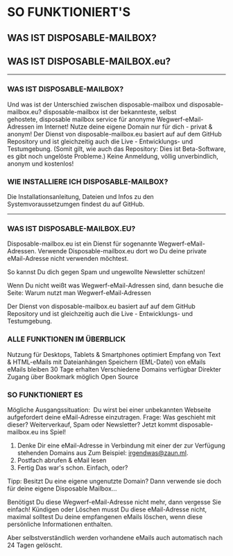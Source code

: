 # SO FUNKTIONIERT'S

## WAS IST DISPOSABLE-MAILBOX?
## WAS IST DISPOSABLE-MAILBOX.eu?

---

### WAS IST DISPOSABLE-MAILBOX?
Und was ist der Unterschied zwischen disposable-mailbox und disposable-mailbox.eu?
disposable-mailbox ist der bekannteste, selbst gehostete, disposable mailbox service für anonyme Wegwerf-eMail-Adressen im Internet! Nutze deine eigene Domain nur für dich - privat & anonym!
Der Dienst von disposable-mailbox.eu basiert auf auf dem GitHub Repository und ist gleichzeitig auch die Live - Entwicklungs- und Testumgebung. (Somit gilt, wie auch das Repository: Dies ist Beta-Software, es gibt noch ungelöste Probleme.) Keine Anmeldung, völlig unverbindlich, anonym und kostenlos!

### WIE INSTALLIERE ICH DISPOSABLE-MAILBOX? 
Die Installationsanleitung, Dateien und Infos zu den Systemvoraussetzumgen findest du auf GitHub.

---

### WAS IST DISPOSABLE-MAILBOX.EU?

Disposable-mailbox.eu ist ein Dienst für sogenannte Wegwerf-eMail-Adressen.
Verwende Disposable-mailbox.eu dort wo Du deine private eMail-Adresse nicht verwenden möchtest.

So kannst Du dich gegen Spam und ungewollte Newsletter schützen!

Wenn Du nicht weißt was Wegwerf-eMail-Adressen sind, dann besuche die Seite: Warum nutzt man Wegwerf-eMail-Adressen

Der Dienst von disposable-mailbox.eu basiert auf auf dem GitHub Repository und ist gleichzeitig auch die Live - Entwicklungs- und Testumgebung.


### ALLE FUNKTIONEN IM ÜBERBLICK

Nutzung für Desktops, Tablets & Smartphones optimiert
Empfang von Text & HTML-eMails mit Dateianhängen
Speichern (EML-Datei) von eMails
eMails bleiben 30 Tage erhalten
Verschiedene Domains verfügbar
Direkter Zugang über Bookmark möglich
Open Source 

### SO FUNKTIONIERT ES

Mögliche Ausgangssituation: 
Du wirst bei einer unbekannten Webseite aufgefordert deine eMail-Adresse einzutragen. 
Frage: Was geschieht mit dieser? Weiterverkauf, Spam oder Newsletter?
Jetzt kommt disposable-mailbox.eu ins Spiel!

1. Denke Dir eine eMail-Adresse in Verbindung mit einer der zur Verfügung stehenden Domains aus
Zum Beispiel: irgendwas@zaun.ml.
2. Postfach abrufen & eMail lesen 
3. Fertig
Das war's schon. Einfach, oder?

Tipp: Besitzt Du eine eigene ungenutzte Domain? 
Dann verwende sie doch für deine eigene Disposable Mailbox...


Benötigst Du diese Wegwerf-eMail-Adresse nicht mehr, dann vergesse Sie einfach!
Kündigen oder Löschen musst Du diese eMail-Adresse nicht, maximal solltest Du deine empfangenen eMails löschen, wenn diese persönliche Informationen enthalten.

Aber selbstverständlich werden vorhandene eMails auch automatisch nach 24 Tagen gelöscht.
